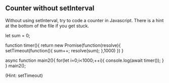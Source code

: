 ## Counter without setInterval

Without using setInterval, try to code a counter in Javascript. There is a hint at the bottom of the file if you get stuck.

let sum = 0;

function timer(){
    return new Promise(function(resolve){
        setTimeout(function(){
            sum++;
            resolve(sum);
        },1000)
    })
}

async function main2(){
    for(let i=0;i<1000;++i){
        console.log(await timer());
    }
}
main2();






































































(Hint: setTimeout)
